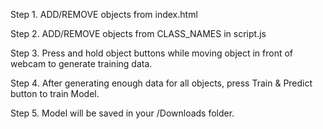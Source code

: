 Step 1. ADD/REMOVE objects from index.html

Step 2. ADD/REMOVE objects from CLASS_NAMES in script.js

Step 3. Press and hold object buttons while moving object in front of webcam to generate training data.

Step 4. After generating enough data for all objects, press Train & Predict button to train Model.

Step 5. Model will be saved in your /Downloads folder.
